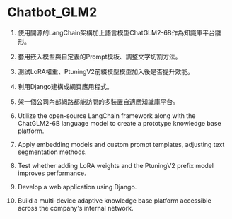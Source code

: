 # Chatbot_GLM2
1.	使用開源的LangChain架構加上語言模型ChatGLM2-6B作為知識庫平台雛形。
2.	套用嵌入模型與自定義的Prompt模板、調整文字切割方法。
3.	測試LoRA權重、PtuningV2前綴模型模型加入後是否提升效能。
4.	利用Django建構成網頁應用程式。
5.	架一個公司內部網路都能訪問的多裝置自適應知識庫平台。
   
1. Utilize the open-source LangChain framework along with the ChatGLM2-6B language model to create a prototype knowledge base platform.
2. Apply embedding models and custom prompt templates, adjusting text segmentation methods.
3. Test whether adding LoRA weights and the PtuningV2 prefix model improves performance.
4. Develop a web application using Django.
5. Build a multi-device adaptive knowledge base platform accessible across the company's internal network.
